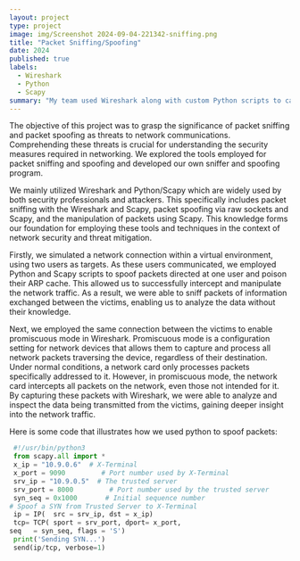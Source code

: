 ```yaml
---
layout: project
type: project
image: img/Screenshot 2024-09-04-221342-sniffing.png
title: "Packet Sniffing/Spoofing"
date: 2024
published: true
labels:
  - Wireshark
  - Python
  - Scapy
summary: "My team used Wireshark along with custom Python scripts to capture and analyze packets of information transmitted over both TCP and UDP networks. "
---
```


The objective of this project was to grasp the significance of packet sniffing and packet spoofing as threats to network communications. Comprehending these threats is crucial for understanding the security measures required in networking. We explored the tools employed for packet sniffing and spoofing and developed our own sniffer and spoofing program. 

We mainly utilized Wireshark and Python/Scapy which are widely used by both security professionals and attackers. This specifically includes packet sniffing with the Wireshark and Scapy, packet spoofing via raw sockets and Scapy, and the manipulation of packets using Scapy. This knowledge forms our foundation for employing these tools and techniques in the context of network security and threat mitigation.

Firstly, we simulated a network connection within a virtual environment, using two users as targets. As these users communicated, we employed Python and Scapy scripts to spoof packets directed at one user and poison their ARP cache. This allowed us to successfully intercept and manipulate the network traffic. As a result, we were able to sniff packets of information exchanged between the victims, enabling us to analyze the data without their knowledge. 

Next, we employed the same connection between the victims to enable promiscuous mode in Wireshark. Promiscuous mode is a configuration setting for network devices that allows them to capture and process all network packets traversing the device, regardless of their destination. Under normal conditions, a network card only processes packets specifically addressed to it. However, in promiscuous mode, the network card intercepts all packets on the network, even those not intended for it. By capturing these packets with Wireshark, we were able to analyze and inspect the data being transmitted from the victims, gaining deeper insight into the network traffic.

Here is some code that illustrates how we used python to spoof packets:

```py
 #!/usr/bin/python3
 from scapy.all import *
 x_ip = "10.9.0.6"  # X-Terminal
 x_port = 9090         # Port number used by X-Terminal
 srv_ip = "10.9.0.5"  # The trusted server
 srv_port = 8000         # Port number used by the trusted server
 syn_seq = 0x1000       # Initial sequence number 
# Spoof a SYN from Trusted Server to X-Terminal
 ip = IP(  src = srv_ip, dst = x_ip)
 tcp= TCP( sport = srv_port, dport= x_port, 
seq   = syn_seq, flags = 'S')
 print('Sending SYN...')
 send(ip/tcp, verbose=1)
```


